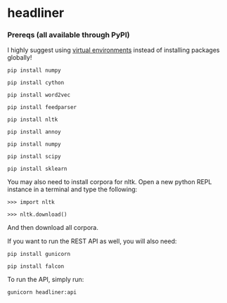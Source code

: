 # headliner

### Prereqs (all available through PyPI)

I highly suggest using [virtual environments](https://virtualenvwrapper.readthedocs.io/en/latest/) instead of installing packages globally!

`pip install numpy`

`pip install cython`

`pip install word2vec`

`pip install feedparser`

`pip install nltk`

`pip install annoy`

`pip install numpy`

`pip install scipy`

`pip install sklearn`

You may also need to install corpora for nltk. Open a new python REPL instance in a terminal and type the following:

`>>> import nltk`

`>>> nltk.download()`

And then download all corpora.

If you want to run the REST API as well, you will also need:

`pip install gunicorn`

`pip install falcon`

To run the API, simply run:

`gunicorn headliner:api`
